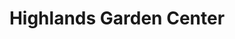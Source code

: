 ---
title: "Highlands Garden Center"
url: /centennial/highlands-garden-center/
shop: Garten-Center
---